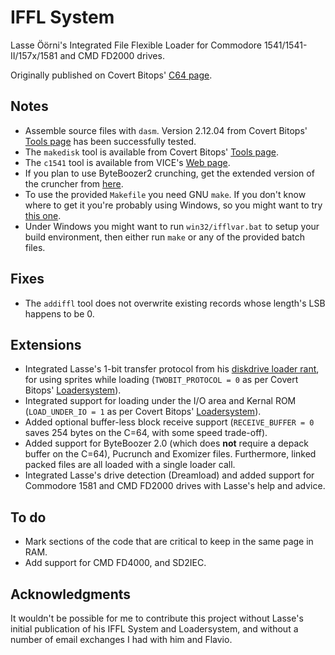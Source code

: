 # IFFL System
Lasse Öörni's Integrated File Flexible Loader for Commodore 1541/1541-II/157x/1581 and CMD FD2000 drives.

Originally published on Covert Bitops' [C64 page](https://cadaver.github.io/rants/iffl.html).

## Notes
- Assemble source files with `dasm`. Version 2.12.04 from Covert Bitops' [Tools page](https://cadaver.github.io/tools.html) has been successfully tested.
- The `makedisk` tool is available from Covert Bitops' [Tools page](https://cadaver.github.io/tools.html).
- The `c1541` tool is available from VICE's [Web page](http://vice-emu.sourceforge.net/index.html#download).
- If you plan to use ByteBoozer2 crunching, get the extended version of the cruncher from [here](https://github.com/luigidifraia/ByteBoozer2).
- To use the provided `Makefile` you need GNU `make`. If you don't know where to get it you're probably using Windows, so you might want to try [this one](http://gnuwin32.sourceforge.net/packages/make.htm).
- Under Windows you might want to run `win32/ifflvar.bat` to setup your build environment, then either run `make` or any of the provided batch files.

## Fixes
- The `addiffl` tool does not overwrite existing records whose length's LSB happens to be 0.

## Extensions
- Integrated Lasse's 1-bit transfer protocol from his [diskdrive loader rant](https://cadaver.github.io/rants/irqload.html), for using sprites while loading (`TWOBIT_PROTOCOL = 0` as per Covert Bitops' [Loadersystem](https://cadaver.github.io/tools.html)).
- Integrated support for loading under the I/O area and Kernal ROM (`LOAD_UNDER_IO = 1` as per Covert Bitops' [Loadersystem](https://cadaver.github.io/tools.html)).
- Added optional buffer-less block receive support (`RECEIVE_BUFFER = 0` saves 254 bytes on the C=64, with some speed trade-off).
- Added support for ByteBoozer 2.0 (which does **not** require a depack buffer on the C=64), Pucrunch and Exomizer files. Furthermore, linked packed files are all loaded with a single loader call.
- Integrated Lasse's drive detection (Dreamload) and added support for Commodore 1581 and CMD FD2000 drives with Lasse's help and advice.

## To do
- Mark sections of the code that are critical to keep in the same page in RAM.
- Add support for CMD FD4000, and SD2IEC.

## Acknowledgments
It wouldn't be possible for me to contribute this project without Lasse's initial publication of his IFFL System and Loadersystem, and without a number of email exchanges I had with him and Flavio.
